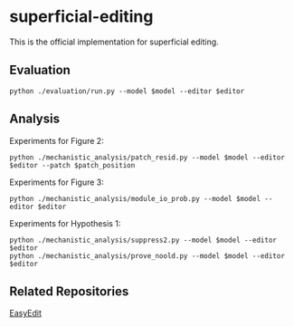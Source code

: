 # superficial-editing
This is the official implementation for superficial editing.

## Evaluation
`python ./evaluation/run.py --model $model --editor $editor`

## Analysis
Experiments for Figure 2:

`python ./mechanistic_analysis/patch_resid.py --model $model --editor $editor --patch $patch_position`

Experiments for Figure 3:

`python ./mechanistic_analysis/module_io_prob.py --model $model --editor $editor`

Experiments for Hypothesis 1:

```
python ./mechanistic_analysis/suppress2.py --model $model --editor $editor
python ./mechanistic_analysis/prove_noold.py --model $model --editor $editor
```

## Related Repositories
[EasyEdit](https://github.com/zjunlp/EasyEdit/tree/main)
